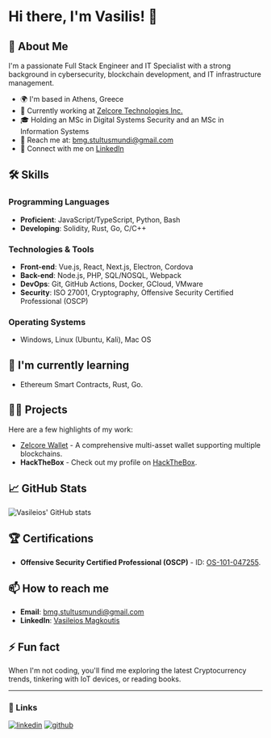 # Hi there, I'm Vasilis! 👋

## 🚀 About Me
I'm a passionate Full Stack Engineer and IT Specialist with a strong background in cybersecurity, blockchain development, and IT infrastructure management.

- 🌍 I'm based in Athens, Greece
- 🏢 Currently working at [Zelcore Technologies Inc.](https://www.linkedin.com/company/zelcore-technologies-inc)
- 🎓 Holding an MSc in Digital Systems Security and an MSc in Information Systems
- 📧 Reach me at: bmg.stultusmundi@gmail.com
- 🔗 Connect with me on [LinkedIn](https://linkedin.com/in/vasileios-magkoutis-b06828a5)

## 🛠️ Skills

### Programming Languages
- **Proficient**: JavaScript/TypeScript, Python, Bash
- **Developing**: Solidity, Rust, Go, C/C++

### Technologies & Tools
- **Front-end**: Vue.js, React, Next.js, Electron, Cordova
- **Back-end**: Node.js, PHP, SQL/NOSQL, Webpack
- **DevOps**: Git, GitHub Actions, Docker, GCloud, VMware
- **Security**: ISO 27001, Cryptography, Offensive Security Certified Professional (OSCP)

### Operating Systems
- Windows, Linux (Ubuntu, Kali), Mac OS

## 🌱 I'm currently learning
- Ethereum Smart Contracts, Rust, Go.

## 👨‍💻 Projects
Here are a few highlights of my work:

- [Zelcore Wallet](https://zelcore.io) - A comprehensive multi-asset wallet supporting multiple blockchains.
- **HackTheBox** - Check out my profile on [HackTheBox](https://app.hackthebox.eu/profile/761).

## 📈 GitHub Stats
![Vasileios' GitHub stats](https://github-readme-stats.vercel.app/api?username=stultusmundi&show_icons=true&theme=radical)

## 🏆 Certifications
- **Offensive Security Certified Professional (OSCP)** - ID: [OS-101-047255](https://www.credly.com/badges/8a93d21a-5ac1-455b-92b2-9d287b1748eb).

## 📫 How to reach me
- **Email**: bmg.stultusmundi@gmail.com
- **LinkedIn**: [Vasileios Magkoutis](https://linkedin.com/in/vasileios-magkoutis-b06828a5)

## ⚡ Fun fact
When I'm not coding, you'll find me exploring the latest Cryptocurrency trends, tinkering with IoT devices, or reading books.

---

### 🔗 Links
[![linkedin](https://img.shields.io/badge/linkedin-0A66C2?style=for-the-badge&logo=linkedin&logoColor=white)](https://linkedin.com/in/vasileios-magkoutis-b06828a5)
[![github](https://img.shields.io/badge/github-000?style=for-the-badge&logo=github&logoColor=white)](https://github.com/stultusmundi)


<!--
**stultusmundi/stultusmundi** is a ✨ _special_ ✨ repository because its `README.md` (this file) appears on your GitHub profile.

Here are some ideas to get you started:

- 🔭 I’m currently working on ...
- 🌱 I’m currently learning ...
- 👯 I’m looking to collaborate on ...
- 🤔 I’m looking for help with ...
- 💬 Ask me about ...
- 📫 How to reach me: ...
- 😄 Pronouns: ...
- ⚡ Fun fact: ...
-->
